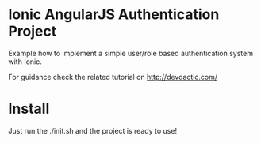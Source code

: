 Ionic AngularJS Authentication Project
======================

Example how to implement a simple user/role based authentication system with Ionic.

For guidance check the related tutorial on http://devdactic.com/


Install
========

Just run the ./init.sh and the project is ready to use!

